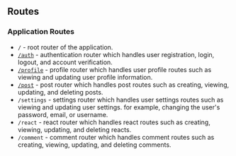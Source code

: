 ## Routes

### Application Routes

- `/` - root router of the application.
- [`/auth`](5_1_Routes_Auth.md) - authentication router which handles user registration, login, logout, and account verification.
- [`/profile`](5_2_Routes_Profile.md) - profile router which handles user profile routes such as viewing and updating user profile information.
- [`/post`](5_3_Routes_Post.md) - post router which handles post routes such as creating, viewing, updating, and deleting posts.
- `/settings` - settings router which handles user settings routes such as viewing and updating user settings. for example, changing the user's password, email, or username.
- `/react` - react router which handles react routes such as creating, viewing, updating, and deleting reacts.
- `/comment` - comment router which handles comment routes such as creating, viewing, updating, and deleting comments.
